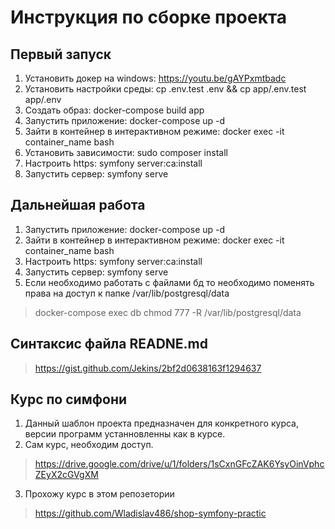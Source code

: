 # Инструкция по сборке проекта

## Первый запуск
1. Установить докер на windows: https://youtu.be/gAYPxmtbadc
2. Установить настройки среды: cp .env.test .env && cp app/.env.test app/.env
3. Создать образ: docker-compose build app
4. Запустить приложение: docker-compose up -d
5. Зайти в контейнер в интерактивном режиме: docker exec -it container_name bash
6. Установить зависимости: sudo composer install
7. Настроить https: symfony server:ca:install
8. Запустить сервер: symfony serve 

## Дальнейшая работа
1. Запустить приложение: docker-compose up -d
2. Зайти в контейнер в интерактивном режиме: docker exec -it container_name bash
3. Настроить https: symfony server:ca:install
4. Запустить сервер: symfony serve
5. Если необходимо работать с файлами бд то необходимо поменять права на доступ к папке /var/lib/postgresql/data
> docker-compose exec db chmod 777 -R /var/lib/postgresql/data 

## Синтаксис файла READNE.md
> https://gist.github.com/Jekins/2bf2d0638163f1294637

## Курс по симфони
1. Данный шаблон проекта предназначен для конкретного курса, версии программ устанновленны как в курсе.
2. Сам курс, необходим доступ.
> https://drive.google.com/drive/u/1/folders/1sCxnGFcZAK6YsyOinVphcZEyX2cGVgXM
3. Прохожу курс в этом репозетории
> https://github.com/Wladislav486/shop-symfony-practic

